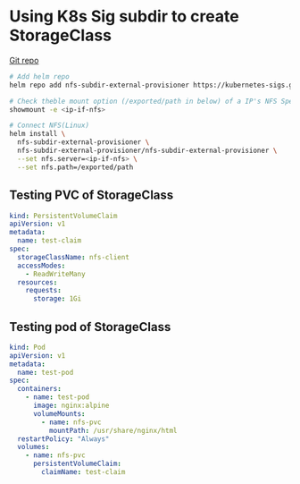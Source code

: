 # Using K8s Sig subdir to create StorageClass

[Git repo](https://github.com/kubernetes-sigs/nfs-subdir-external-provisioner)

```sh
# Add helm repo
helm repo add nfs-subdir-external-provisioner https://kubernetes-sigs.github.io/nfs-subdir-external-provisioner/

# Check theble mount option (/exported/path in below) of a IP's NFS Specification
showmount -e <ip-if-nfs>

# Connect NFS(Linux)
helm install \
  nfs-subdir-external-provisioner \
  nfs-subdir-external-provisioner/nfs-subdir-external-provisioner \
  --set nfs.server=<ip-if-nfs> \
  --set nfs.path=/exported/path
```

## Testing PVC of StorageClass

```yaml
kind: PersistentVolumeClaim
apiVersion: v1
metadata:
  name: test-claim
spec:
  storageClassName: nfs-client
  accessModes:
    - ReadWriteMany
  resources:
    requests:
      storage: 1Gi
```

## Testing pod of StorageClass

```yaml
kind: Pod
apiVersion: v1
metadata:
  name: test-pod
spec:
  containers:
    - name: test-pod
      image: nginx:alpine
      volumeMounts:
        - name: nfs-pvc
          mountPath: /usr/share/nginx/html
  restartPolicy: "Always"
  volumes:
    - name: nfs-pvc
      persistentVolumeClaim:
        claimName: test-claim
```
